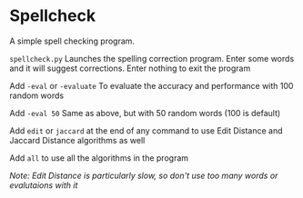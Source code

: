 # Spellcheck
A simple spell checking program.

`spellcheck.py` 
  Launches the spelling correction program. Enter some words and it will suggest corrections. Enter nothing to exit the program
  
Add `-eval` or `-evaluate`
  To evaluate the accuracy and performance with 100 random words
 
Add `-eval 50`
  Same as above, but with 50 random words (100 is default)
 
Add `edit` or `jaccard` at the end of any command to use Edit Distance and Jaccard Distance algorithms as well
 
Add `all` to use all the algorithms in the program

*Note: Edit Distance is particularly slow, so don't use too many words or evalutaions with it*
